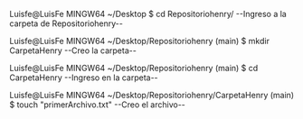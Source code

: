 
Luisfe@LuisFe MINGW64 ~/Desktop
$ cd Repositoriohenry/
--Ingreso a la carpeta de Repositoriohenry--

Luisfe@LuisFe MINGW64 ~/Desktop/Repositoriohenry (main)
$ mkdir CarpetaHenry
--Creo la carpeta--

Luisfe@LuisFe MINGW64 ~/Desktop/Repositoriohenry (main)
$ cd CarpetaHenry
--Ingreso en la carpeta--

Luisfe@LuisFe MINGW64 ~/Desktop/Repositoriohenry/CarpetaHenry (main)
$ touch "primerArchivo.txt"
--Creo el archivo--
